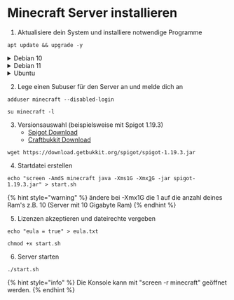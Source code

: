 # Minecraft Server installieren

1. Aktualisiere dein System und installiere notwendige Programme

```
apt update && upgrade -y
```

<details>

<summary>Debian 10</summary>

```
apt-key adv --keyserver hkp://keyserver.ubuntu.com:80 --recv-keys 73C3DB2A
```

```
echo "deb http://ppa.launchpad.net/linuxuprising/java/ubuntu focal main" | tee /etc/apt/sources.list.d/java.list
```

```
apt update
```

```
apt install screen gnupg oracle-java17-installer -y
```

Akzeptiere die Lizenz Bedingungen indem du mit **TAB** auf "OK" gehst und mit **ENTER** bestätigst. Im folgendem Fenster gehst du auf "JA" und bestätigst wieder mit **ENTER**.

</details>

<details>

<summary>Debian 11</summary>

```
apt install screen openjdk-17-jre-headless -y 
```

</details>

<details>

<summary>Ubuntu</summary>

```
apt install screen gnupg software-properties-common -y
```

```
add-apt-repository ppa:linuxuprising/java
```

```
apt update
```

```
apt install oracle-java17-installer -y
```

Akzeptiere die Lizenz Bedingungen indem du mit **TAB** auf "OK" gehst und mit **ENTER** bestätigst. Im folgendem Fenster gehst du auf "JA" und bestätigst wieder mit **ENTER**.

</details>

2. Lege einen Subuser für den Server an und melde dich an

```
adduser minecraft --disabled-login
```

```
su minecraft -l
```

3. Versionsauswahl (beispielsweise mit Spigot 1.19.3)
   * [Spigot Download](https://getbukkit.org/download/spigot)
   * [Craftbukkit Download](https://getbukkit.org/download/craftbukkit)

```
wget https://download.getbukkit.org/spigot/spigot-1.19.3.jar
```

4. Startdatei erstellen

<pre><code>echo "screen -AmdS minecraft java -Xms1G -Xmx<a data-footnote-ref href="#user-content-fn-1">1</a>G -jar spigot-1.19.3.jar" > start.sh
</code></pre>

{% hint style="warning" %}
ändere bei -Xmx1G die 1 auf die anzahl deines Ram's z.B. 10 (Server mit 10 Gigabyte Ram)
{% endhint %}

5. Lizenzen akzeptieren und dateirechte vergeben

```
echo "eula = true" > eula.txt
```

```
chmod +x start.sh
```

6. Server starten

```
./start.sh
```

{% hint style="info" %}
Die Konsole kann mit "screen -r minecraft" geöffnet werden.
{% endhint %}

[^1]: 
